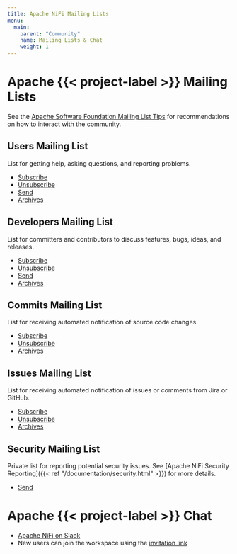 ```yaml
---
title: Apache NiFi Mailing Lists
menu:
  main:
    parent: "Community"
    name: Mailing Lists & Chat
    weight: 1
---
```


# Apache {{< project-label >}} Mailing Lists

See the [Apache Software Foundation Mailing List Tips](http://apache.org/foundation/mailinglists.html) for
recommendations on how to interact with the community.

## Users Mailing List

List for getting help, asking questions, and reporting problems.

- [Subscribe](mailto:users-subscribe@nifi.apache.org)
- [Unsubscribe](mailto:users-unsubscribe@nifi.apache.org)
- [Send](mailto:users@nifi.apache.org)
- [Archives](https://lists.apache.org/list.html?users@nifi.apache.org)

## Developers Mailing List

List for committers and contributors to discuss features, bugs, ideas, and releases.

- [Subscribe](mailto:dev-subscribe@nifi.apache.org)
- [Unsubscribe](mailto:dev-unsubscribe@nifi.apache.org)
- [Send](mailto:dev@nifi.apache.org)
- [Archives](https://lists.apache.org/list.html?dev@nifi.apache.org)

## Commits Mailing List

List for receiving automated notification of source code changes.

- [Subscribe](mailto:commits-subscribe@nifi.apache.org)
- [Unsubscribe](mailto:commits-unsubscribe@nifi.apache.org)
- [Archives](https://lists.apache.org/list.html?commits@nifi.apache.org)

## Issues Mailing List

List for receiving automated notification of issues or comments from Jira or GitHub.

- [Subscribe](mailto:issues-subscribe@nifi.apache.org)
- [Unsubscribe](mailto:issues-unsubscribe@nifi.apache.org)
- [Archives](https://lists.apache.org/list.html?issues@nifi.apache.org)

## Security Mailing List

Private list for reporting potential security issues.
See [Apache NiFi Security Reporting]({{< ref "/documentation/security.html" >}}) for more details.

- [Send](mailto:security@nifi.apache.org)

# Apache {{< project-label >}} Chat

- [Apache NiFi on Slack](https://apachenifi.slack.com/)
- New users can join the workspace using the [invitation link](https://join.slack.com/t/apachenifi/shared_invite/zt-11njbtkdx-ZRU8FKYSWoEHRJetidy0zA)

